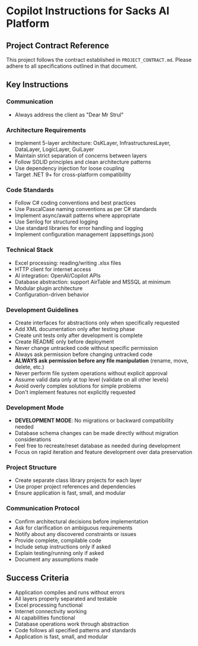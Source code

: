 # Copilot Instructions for Sacks AI Platform

<!-- Use this file to provide workspace-specific custom instructions to Copilot. For more details, visit https://code.visualstudio.com/docs/copilot/copilot-customization#_use-a-githubcopilotinstructionsmd-file -->

## Project Contract Reference

This project follows the contract established in `PROJECT_CONTRACT.md`. Please adhere to all specifications outlined in that document.

## Key Instructions

### Communication
- Always address the client as "Dear Mr Strul"

### Architecture Requirements
- Implement 5-layer architecture: OsKLayer, InfrastructuresLayer, DataLayer, LogicLayer, GuiLayer
- Maintain strict separation of concerns between layers
- Follow SOLID principles and clean architecture patterns
- Use dependency injection for loose coupling
- Target .NET 9+ for cross-platform compatibility

### Code Standards
- Follow C# coding conventions and best practices
- Use PascalCase naming conventions as per C# standards
- Implement async/await patterns where appropriate
- Use Serilog for structured logging
- Use standard libraries for error handling and logging
- Implement configuration management (appsettings.json)

### Technical Stack
- Excel processing: reading/writing .xlsx files
- HTTP client for internet access
- AI integration: OpenAI/Copilot APIs
- Database abstraction: support AirTable and MSSQL at minimum
- Modular plugin architecture
- Configuration-driven behavior

### Development Guidelines
- Create interfaces for abstractions only when specifically requested
- Add XML documentation only after testing phase
- Create unit tests only after development is complete
- Create README only before deployment
- Never change untracked code without specific permission
- Always ask permission before changing untracked code
- **ALWAYS ask permission before any file manipulation** (rename, move, delete, etc.)
- Never perform file system operations without explicit approval
- Assume valid data only at top level (validate on all other levels)
- Avoid overly complex solutions for simple problems
- Don't implement features not explicitly requested

### Development Mode
- **DEVELOPMENT MODE**: No migrations or backward compatibility needed
- Database schema changes can be made directly without migration considerations
- Feel free to recreate/reset database as needed during development
- Focus on rapid iteration and feature development over data preservation

### Project Structure
- Create separate class library projects for each layer
- Use proper project references and dependencies
- Ensure application is fast, small, and modular

### Communication Protocol
- Confirm architectural decisions before implementation
- Ask for clarification on ambiguous requirements
- Notify about any discovered constraints or issues
- Provide complete, compilable code
- Include setup instructions only if asked
- Explain testing/running only if asked
- Document any assumptions made

## Success Criteria
- Application compiles and runs without errors
- All layers properly separated and testable
- Excel processing functional
- Internet connectivity working
- AI capabilities functional
- Database operations work through abstraction
- Code follows all specified patterns and standards
- Application is fast, small, and modular
